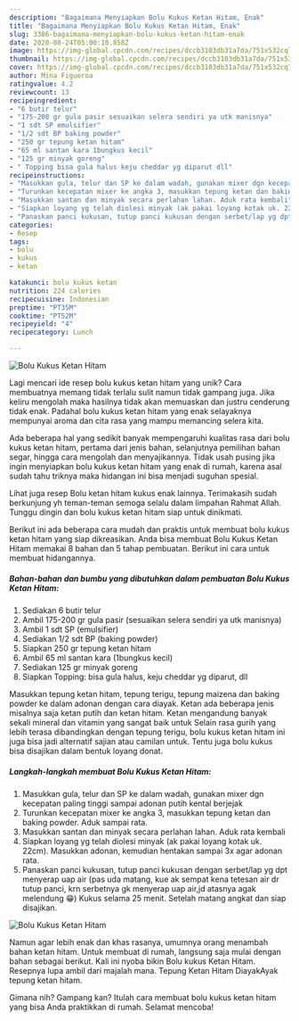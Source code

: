 ```yaml
---
description: "Bagaimana Menyiapkan Bolu Kukus Ketan Hitam, Enak"
title: "Bagaimana Menyiapkan Bolu Kukus Ketan Hitam, Enak"
slug: 3386-bagaimana-menyiapkan-bolu-kukus-ketan-hitam-enak
date: 2020-08-24T05:00:10.858Z
image: https://img-global.cpcdn.com/recipes/dccb3103db31a7da/751x532cq70/bolu-kukus-ketan-hitam-foto-resep-utama.jpg
thumbnail: https://img-global.cpcdn.com/recipes/dccb3103db31a7da/751x532cq70/bolu-kukus-ketan-hitam-foto-resep-utama.jpg
cover: https://img-global.cpcdn.com/recipes/dccb3103db31a7da/751x532cq70/bolu-kukus-ketan-hitam-foto-resep-utama.jpg
author: Mina Figueroa
ratingvalue: 4.2
reviewcount: 13
recipeingredient:
- "6 butir telur"
- "175-200 gr gula pasir sesuaikan selera sendiri ya utk manisnya"
- "1 sdt SP emulsifier"
- "1/2 sdt BP baking powder"
- "250 gr tepung ketan hitam"
- "65 ml santan kara 1bungkus kecil"
- "125 gr minyak goreng"
- " Topping bisa gula halus keju cheddar yg diparut dll"
recipeinstructions:
- "Masukkan gula, telur dan SP ke dalam wadah, gunakan mixer dgn kecepatan paling tinggi sampai adonan putih kental berjejak"
- "Turunkan kecepatan mixer ke angka 3, masukkan tepung ketan dan baking powder. Aduk sampai rata."
- "Masukkan santan dan minyak secara perlahan lahan. Aduk rata kembali"
- "Siapkan loyang yg telah diolesi minyak (ak pakai loyang kotak uk. 22cm). Masukkan adonan, kemudian hentakan sampai 3x agar adonan rata."
- "Panaskan panci kukusan, tutup panci kukusan dengan serbet/lap yg dpt menyerap uap air (pas uda matang, kue ak sempat kena tetesan air dr tutup panci, krn serbetnya gk menyerap uap air,jd atasnya agak melendung 😁) Kukus selama 25 menit. Setelah matang angkat dan siap disajikan."
categories:
- Resep
tags:
- bolu
- kukus
- ketan

katakunci: bolu kukus ketan 
nutrition: 224 calories
recipecuisine: Indonesian
preptime: "PT35M"
cooktime: "PT52M"
recipeyield: "4"
recipecategory: Lunch

---
```



![Bolu Kukus Ketan Hitam](https://img-global.cpcdn.com/recipes/dccb3103db31a7da/751x532cq70/bolu-kukus-ketan-hitam-foto-resep-utama.jpg)

Lagi mencari ide resep bolu kukus ketan hitam yang unik? Cara membuatnya memang tidak terlalu sulit namun tidak gampang juga. Jika keliru mengolah maka hasilnya tidak akan memuaskan dan justru cenderung tidak enak. Padahal bolu kukus ketan hitam yang enak selayaknya mempunyai aroma dan cita rasa yang mampu memancing selera kita.

Ada beberapa hal yang sedikit banyak mempengaruhi kualitas rasa dari bolu kukus ketan hitam, pertama dari jenis bahan, selanjutnya pemilihan bahan segar, hingga cara mengolah dan menyajikannya. Tidak usah pusing jika ingin menyiapkan bolu kukus ketan hitam yang enak di rumah, karena asal sudah tahu triknya maka hidangan ini bisa menjadi suguhan spesial.

Lihat juga resep Bolu ketan hitam kukus enak lainnya. Terimakasih sudah berkunjung yh teman-teman semoga selalu dalam limpahan Rahmat Allah. Tunggu dingin dan bolu kukus ketan hitam siap untuk dinikmati.


Berikut ini ada beberapa cara mudah dan praktis untuk membuat bolu kukus ketan hitam yang siap dikreasikan. Anda bisa membuat Bolu Kukus Ketan Hitam memakai 8 bahan dan 5 tahap pembuatan. Berikut ini cara untuk membuat hidangannya.

<!--inarticleads1-->

##### Bahan-bahan dan bumbu yang dibutuhkan dalam pembuatan Bolu Kukus Ketan Hitam:

1. Sediakan 6 butir telur
1. Ambil 175-200 gr gula pasir (sesuaikan selera sendiri ya utk manisnya)
1. Ambil 1 sdt SP (emulsifier)
1. Sediakan 1/2 sdt BP (baking powder)
1. Siapkan 250 gr tepung ketan hitam
1. Ambil 65 ml santan kara (1bungkus kecil)
1. Sediakan 125 gr minyak goreng
1. Siapkan  Topping: bisa gula halus, keju cheddar yg diparut, dll


Masukkan tepung ketan hitam, tepung terigu, tepung maizena dan baking powder ke dalam adonan dengan cara diayak. Ketan ada beberapa jenis misalnya saja ketan putih dan ketan hitam. Ketan mengandung banyak sekali mineral dan vitamin yang sangat baik untuk Selain rasa gurih yang lebih terasa dibandingkan dengan tepung terigu, bolu kukus ketan hitam ini juga bisa jadi alternatif sajian atau camilan untuk. Tentu juga bolu kukus bisa disajikan dalam bentuk loyang donat. 

<!--inarticleads2-->

##### Langkah-langkah membuat Bolu Kukus Ketan Hitam:

1. Masukkan gula, telur dan SP ke dalam wadah, gunakan mixer dgn kecepatan paling tinggi sampai adonan putih kental berjejak
1. Turunkan kecepatan mixer ke angka 3, masukkan tepung ketan dan baking powder. Aduk sampai rata.
1. Masukkan santan dan minyak secara perlahan lahan. Aduk rata kembali
1. Siapkan loyang yg telah diolesi minyak (ak pakai loyang kotak uk. 22cm). Masukkan adonan, kemudian hentakan sampai 3x agar adonan rata.
1. Panaskan panci kukusan, tutup panci kukusan dengan serbet/lap yg dpt menyerap uap air (pas uda matang, kue ak sempat kena tetesan air dr tutup panci, krn serbetnya gk menyerap uap air,jd atasnya agak melendung 😁) Kukus selama 25 menit. Setelah matang angkat dan siap disajikan.
<img src="//assets-global.cpcdn.com/assets/icons/button_play-2c75c40dde080a61004c1f40b05d8f140eaff45d7e9e6481dc71c63d2e7c4909.png" alt="Bolu Kukus Ketan Hitam">

Namun agar lebih enak dan khas rasanya, umumnya orang menambah bahan ketan hitam. Untuk membuat di rumah, langsung saja mulai dengan bahan sebagai berikut. Kali ini nyoba bikin Bolu kukus Ketan Hitam. Resepnya lupa ambil dari majalah mana. Tepung Ketan Hitam DiayakAyak tepung ketan hitam. 

Gimana nih? Gampang kan? Itulah cara membuat bolu kukus ketan hitam yang bisa Anda praktikkan di rumah. Selamat mencoba!
